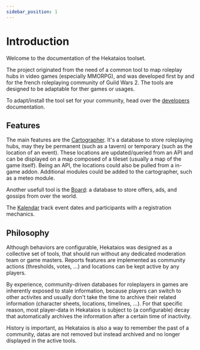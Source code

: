 ```yaml
---
sidebar_position: 1
---
```


# Introduction

Welcome to the documentation of the Hekataios toolset.

The project originated from the need of a common tool to map roleplay hubs in video games (especially MMORPG), and was developed first by and for the french roleplaying community of Guild Wars 2. The tools are designed to be adaptable for ther games or usages.

To adapt/install the tool set for your community, head over the [developers](../developers) documentation.

## Features

The main features are the [Cartographer](cartographer). It's a database to store roleplaying hubs, may they be permanent (such as a tavern) or temporary (such as the location of an event). These locations are updated/queried from an API and can be displayed on a map composed of a tileset (usually a map of the game itself). Being an API, the locations could also be pulled from a in-game addon. Additional modules could be added to the cartographer, such as a meteo module.

Another usefull tool is the [Board](board): a database to store offers, ads, and gossips from over the world.

The [Kalendar](kalendar) track event dates and participants with a registration mechanics.

## Philosophy

Although behaviors are configurable, Hekataios was designed as a collective set of tools, that should run without any dedicated moderation team or game masters. Reports features are implemented as community actions (thresholds, votes, ...) and locations can be kept active by any players.

By experience, community-driven databases for roleplayers in games are inherently exposed to stale information, because players can switch to other activites and usually don't take the time to archive their related information (character sheets, locations, timelines, ...). For that specific reason, most player-data in Hekataios is subject to (a configurable) decay that automatically archives the information after a certain time of inactivity.

History is important, as Hekataios is also a way to remember the past of a community, datas are not removed but instead archived and no longer displayed in the active tools.